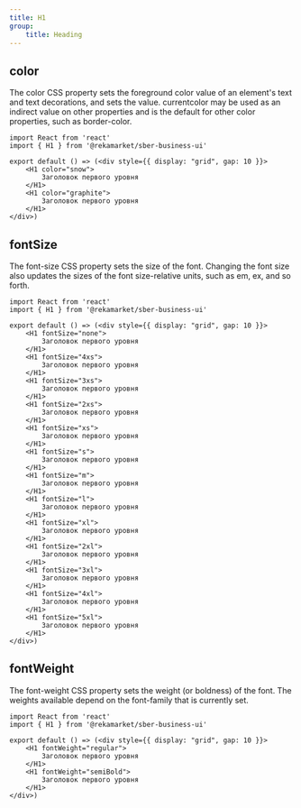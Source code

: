 ```yaml
---
title: H1
group:
	title: Heading
---
```



## color
The color CSS property sets the foreground color value of an element's text and text decorations, and sets the <currentcolor> value. currentcolor may be used as an indirect value on other properties and is the default for other color properties, such as border-color.

```tsx
import React from 'react'
import { H1 } from '@rekamarket/sber-business-ui'

export default () => (<div style={{ display: "grid", gap: 10 }}>
	<H1 color="snow">
		Заголовок первого уровня
	</H1>
	<H1 color="graphite">
		Заголовок первого уровня
	</H1>
</div>)
```

## fontSize
The font-size CSS property sets the size of the font. Changing the font size also updates the sizes of the font size-relative <length> units, such as em, ex, and so forth.

```tsx
import React from 'react'
import { H1 } from '@rekamarket/sber-business-ui'

export default () => (<div style={{ display: "grid", gap: 10 }}>
	<H1 fontSize="none">
		Заголовок первого уровня
	</H1>
	<H1 fontSize="4xs">
		Заголовок первого уровня
	</H1>
	<H1 fontSize="3xs">
		Заголовок первого уровня
	</H1>
	<H1 fontSize="2xs">
		Заголовок первого уровня
	</H1>
	<H1 fontSize="xs">
		Заголовок первого уровня
	</H1>
	<H1 fontSize="s">
		Заголовок первого уровня
	</H1>
	<H1 fontSize="m">
		Заголовок первого уровня
	</H1>
	<H1 fontSize="l">
		Заголовок первого уровня
	</H1>
	<H1 fontSize="xl">
		Заголовок первого уровня
	</H1>
	<H1 fontSize="2xl">
		Заголовок первого уровня
	</H1>
	<H1 fontSize="3xl">
		Заголовок первого уровня
	</H1>
	<H1 fontSize="4xl">
		Заголовок первого уровня
	</H1>
	<H1 fontSize="5xl">
		Заголовок первого уровня
	</H1>
</div>)
```

## fontWeight
The font-weight CSS property sets the weight (or boldness) of the font. The weights available depend on the font-family that is currently set.

```tsx
import React from 'react'
import { H1 } from '@rekamarket/sber-business-ui'

export default () => (<div style={{ display: "grid", gap: 10 }}>
	<H1 fontWeight="regular">
		Заголовок первого уровня
	</H1>
	<H1 fontWeight="semiBold">
		Заголовок первого уровня
	</H1>
</div>)
```
